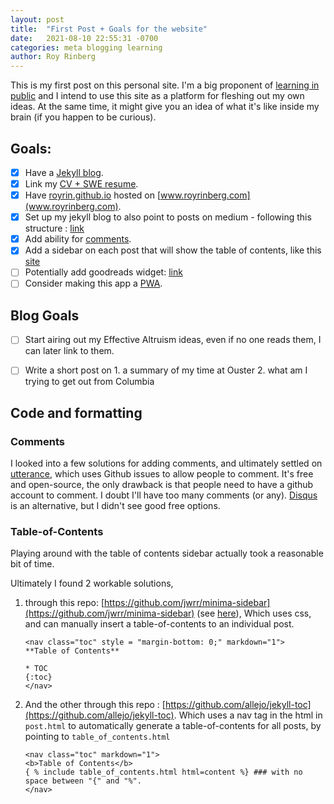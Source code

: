 ```yaml
---
layout: post
title:  "First Post + Goals for the website"
date:   2021-08-10 22:55:31 -0700
categories: meta blogging learning
author: Roy Rinberg
---
```


This is my first post on this personal site. I'm a big proponent of [learning in public] and I intend to use this site as a platform for fleshing out my own ideas. At the same time, it might give you an idea of what it's like inside my brain (if you happen to be curious).


##  Goals:
- [x] Have a [Jekyll blog](https://docs.github.com/en/pages/setting-up-a-github-pages-site-with-jekyll).
- [x] Link my [CV + SWE resume](https://royrinberg.com/professional/#interviewing-and-recruiting).
- [x] Have [royrin.github.io](royrin.github.io) hosted on [www.royrinberg.com](www.royrinberg.com).
- [x] Set up my jekyll blog to also point to posts on medium - following this structure : [link](https://jonbake.com/blog/2019/08/02/creating-a-hybrid-jekyll-medium-blog.html)
- [x] Add ability for [comments](https://utteranc.es/).
- [x] Add a sidebar on each post that will show the table of contents, like this [site](https://os.phil-opp.com/freestanding-rust-binary/)
- [ ] Potentially add goodreads widget: [link](https://www.goodreads.com/user/edit?tab=widgets)
- [ ] Consider making this app a [PWA](https://fredrickb.com/2019/07/25/turning-jekyll-site-into-a-progressive-web-app/).
 
[learning in public]:  https://www.swyx.io/learn-in-public/ 

## Blog Goals
- [ ] Start airing out my Effective Altruism ideas, even if no one reads them, I can later link to them.
- [ ] Write a short post on 1. a summary of my time at Ouster 2. what am I trying to get out from Columbia


## Code and formatting

### Comments
I looked into a few solutions for adding comments, and ultimately settled on [utterance](https://utteranc.es/), which uses Github issues to allow people to comment. It's free and open-source, the only drawback is that people need to have a github account to comment. I doubt I'll have too many comments (or any). [Disqus](https://disqus.com/) is an alternative, but I didn't see good free options. 

### Table-of-Contents
Playing around with the table of contents sidebar actually took a reasonable bit of time. 

Ultimately I found 2 workable solutions, 
1.  through this repo: [https://github.com/jwrr/minima-sidebar](https://github.com/jwrr/minima-sidebar) (see [here](https://jwrr.github.io/minima-sidebar/#why)), Which uses css, and can manually insert a table-of-contents to an individual post.
    ```
    <nav class="toc" style = "margin-bottom: 0;" markdown="1">
    **Table of Contents**

    * TOC
    {:toc}
    </nav>
    ```

2. And the other through this repo : [https://github.com/allejo/jekyll-toc](https://github.com/allejo/jekyll-toc). Which uses a nav tag in the html in `post.html` to automatically generate a table-of-contents for all posts, by pointing to `table_of_contents.html` 
    ```
    <nav class="toc" markdown="1">
    <b>Table of Contents</b>
    { % include table_of_contents.html html=content %} ### with no space between "{" and "%".
    </nav>
    ```